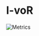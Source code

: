 # I-voR

<!--
<img align="left" alt="Our GitHub stats" src="https://github-readme-stats.vercel.app/api?username=I-voR&count_private=true&show_icons=true&title_color=ffffff&icon_color=bb2acf&text_color=daf7dc&bg_color=151515" alt="GitHub stats">
-->

![Metrics](https://metrics.lecoq.io/I-voR?template=classic&config.timezone=Europe%2FWarsaw)
